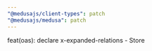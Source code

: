 ```yaml
---
"@medusajs/client-types": patch
"@medusajs/medusa": patch
---
```


feat(oas): declare x-expanded-relations - Store
